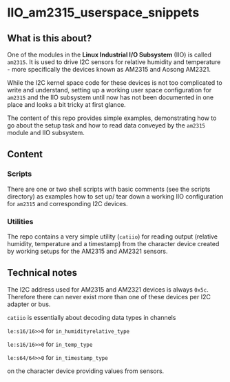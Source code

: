 # IIO_am2315_userspace_snippets

## What is this about?
One of the modules in the **Linux Industrial I/O Subsystem** (IIO) is called `am2315`. It is used to drive I2C sensors for relative humidity and temperature - more specifically the devices known as AM2315 and Aosong AM2321.

While the I2C kernel space code for these devices is not too complicated to write and understand, setting up a working user space configuration for `am2315` and the IIO subsystem until now has not been documented in one place and looks a bit tricky at first glance.

The content of this repo provides simple examples, demonstrating how to go about the setup task and how to read data conveyed by the `am2315` module and IIO subsystem.

## Content
### Scripts
There are one or two shell scripts with basic comments (see the scripts directory) as examples how to set up/ tear down a working IIO configuration for `am2315` and corresponding I2C devices.

### Utilities
The repo contains a very simple utility (`catiio`) for reading output (relative humidity, temperature and a timestamp) from the character device created by working setups for the AM2315 and AM2321 sensors.

## Technical notes
The I2C address used for AM2315 and AM2321 devices is always `0x5c`. Therefore there can never exist more than one of these devices per I2C adapter or bus.

`catiio` is essentially about decoding data types in channels

`le:s16/16>>0` for `in_humidityrelative_type`

`le:s16/16>>0` for `in_temp_type`

`le:s64/64>>0` for `in_timestamp_type`

on the character device providing values from sensors.
